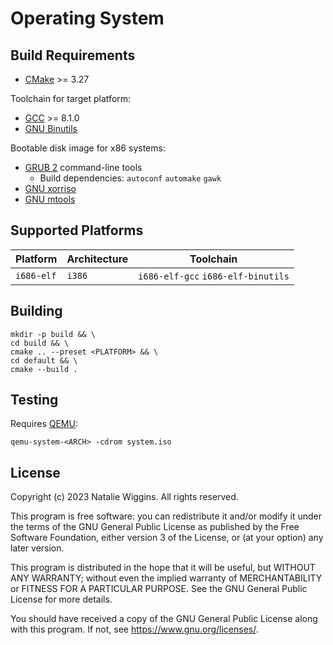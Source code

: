 # Operating System

## Build Requirements

- [CMake](https://cmake.org/) >= 3.27

Toolchain for target platform:
- [GCC](https://gcc.gnu.org/) >= 8.1.0
- [GNU Binutils](https://www.gnu.org/software/binutils/)

Bootable disk image for x86 systems:
- [GRUB 2](https://git.savannah.gnu.org/git/grub.git) command-line tools
  - Build dependencies: `autoconf` `automake` `gawk`
- [GNU xorriso](https://www.gnu.org/software/xorriso/)
- [GNU mtools](https://www.gnu.org/software/mtools/)

## Supported Platforms

| Platform   | Architecture | Toolchain                          |
|------------|--------------|------------------------------------|
| `i686-elf` | `i386`       | `i686-elf-gcc` `i686-elf-binutils` |

## Building

```shell
mkdir -p build && \
cd build && \
cmake .. --preset <PLATFORM> && \
cd default && \
cmake --build .
```

## Testing

Requires [QEMU](https://www.qemu.org/):

```shell
qemu-system-<ARCH> -cdrom system.iso
```

## License

Copyright (c) 2023 Natalie Wiggins. All rights reserved.

This program is free software: you can redistribute it and/or modify it under
the terms of the GNU General Public License as published by the Free Software
Foundation, either version 3 of the License, or (at your option) any later
version.

This program is distributed in the hope that it will be useful, but WITHOUT ANY
WARRANTY; without even the implied warranty of MERCHANTABILITY or FITNESS FOR A
PARTICULAR PURPOSE. See the GNU General Public License for more details.

You should have received a copy of the GNU General Public License along with
this program. If not, see <https://www.gnu.org/licenses/>.
